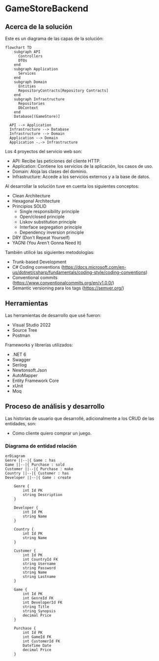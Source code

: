 # GameStoreBackend

## **Acerca de la solución**

Este es un diagrama de las capas de la solución:

```mermaid
flowchart TD
    subgraph API
      Controllers
      DTOs
    end
    subgraph Application
      Services
    end
    subgraph Domain
      Entities
      RepositoryContracts[Repository Contracts]
    end
    subgraph Infrastructure
      Repositories
      DbContext
    end
    Database[(GameStore)]

  API --> Application
  Infrastructure --> Database
  Infrastructure --> Domain
  Application --> Domain
  Application -.-> Infrastructure
```

Los 4 proyectos del servicio web son:

- API: Recibe las peticiones del cliente HTTP.
- Application: Contiene los servicios de la aplicación, los casos de uso.
- Domain: Aloja las clases del dominio.
- Infrastructure: Accede a los servicios externos y a la base de datos.

Al desarrollar la solución tuve en cuenta los siguientes conceptos:

- Clean Architecture
- Hexagonal Architecture
- Principios SOLID
  - Single responsibility principle
  - Open/closed principle
  - Liskov substitution principle
  - Interface segregation principle
  - Dependency inversion principle
- DRY (Don't Repeat Yourself)
- YAGNI (You Aren't Gonna Need It)

También utilicé las siguientes metodologías:

- Trunk-based Development
- C# Coding conventions (https://docs.microsoft.com/en-us/dotnet/csharp/fundamentals/coding-style/coding-conventions)
- Conventional commits (https://www.conventionalcommits.org/en/v1.0.0/)
- Semantic versioning para los tags (https://semver.org/)

## **Herramientas**

Las herramientas de desarrollo que usé fueron:

- Visual Studio 2022
- Source Tree
- Postman

Frameworks y librerías utilizados:

- .NET 6
- Swagger
- Serilog
- Newtonsoft.Json
- AutoMapper
- Entity Framework Core
- xUnit
- Moq

## **Proceso de análisis y desarrollo**

Las historias de usuario que desarrollé, adicionalmente a los CRUD de las entidades, son:

- Como cliente quiero comprar un juego.

### **Diagrama de entidad relación**

```mermaid
erDiagram
Genre ||--|{ Game : has
Game ||--|{ Purchase : sold
Customer ||--|{ Purchase : make
Country ||--|{ Customer : has
Developer ||--|{ Game : create

    Genre {
        int Id PK
        string Description
    }

    Developer {
        int Id PK
        string Name
    }

    Country {
        int Id PK
        string Name
    }

    Customer {
        int Id PK
        int CountryId FK
        string Username
        string Password
        string Name
        string Lastname
    }

    Game {
        int Id PK
        int GenreId FK
        int DeveloperId FK
        string Title
        string Synopsis
        decimal Price
    }

    Purchase {
        int Id PK
        int GameId FK
        int CustomerId FK
        DateTime Date
        decimal Price
    }
```
